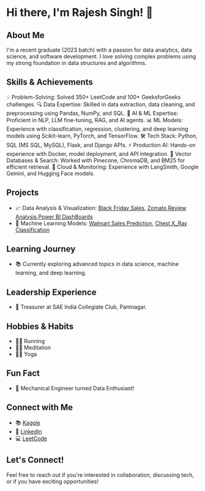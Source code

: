 # Hi there, I'm Rajesh Singh! 👋

## About Me
I'm a recent graduate (2023 batch) with a passion for data analytics, data science, and software development. I love solving complex problems using my strong foundation in data structures and algorithms.

## Skills & Achievements
💡 Problem-Solving: Solved 350+ LeetCode and 100+ GeeksforGeeks challenges.
🔍 Data Expertise: Skilled in data extraction, data cleaning, and preprocessing using Pandas, NumPy, and SQL.
🤖 AI & ML Expertise: Proficient in NLP, LLM fine-tuning, RAG, and AI agents.
📊 ML Models: Experience with classification, regression, clustering, and deep learning models using Scikit-learn, PyTorch, and TensorFlow.
🛠 Tech Stack: Python, SQL (MS SQL, MySQL), Flask, and Django APIs.
⚡ Production AI: Hands-on experience with Docker, model deployment, and API integration.
📡 Vector Databases & Search: Worked with Pinecone, ChromaDB, and BM25 for efficient retrieval.
🚀 Cloud & Monitoring: Experience with LangSmith, Google Gemini, and Hugging Face models.

## Projects
- 📈 Data Analysis & Visualization: [Black Friday Sales](https://www.kaggle.com/code/rajeshsingh3474/black-friday-sales/notebook), [Zomato Review Analysis](https://www.kaggle.com/CODE/RAJESHSINGH3474/ZOMATO-REVIEWS),[Power BI DashBoards](https://github.com/rajeshsingh123/Power-Bi-Projects)
- 🤖 Machine Learning Models: [Walmart Sales Prediction](https://github.com/RAJESHSINGH123/WALMART_SALES_PREDICTION), [Chest X_Ray Classification](https://github.com/RAJESHSINGH123/CHEST-X-RAY-CLASSIFICATION-)

## Learning Journey
- 📚 Currently exploring advanced topics in data science, machine learning, and deep learning.

## Leadership Experience
- 💼 Treasurer at SAE India Collegiate Club, Pantnagar.

## Hobbies & Habits
- 🏃‍♂️ Running
- 🧘‍♂️ Meditation
- 🧘‍♂️ Yoga

## Fun Fact
- 🚀 Mechanical Engineer turned Data Enthusiast!

## Connect with Me
- 📚 [Kaggle](https://www.kaggle.com/rajeshsingh3474)
- 💼 [LinkedIn](https://www.linkedin.com/in/rajesh-singh-bb39b5217/)
- 💻 [LeetCode](https://leetcode.com/Rajesh7060/)

## Let's Connect!
Feel free to reach out if you're interested in collaboration, discussing tech, or if you have exciting opportunities!
